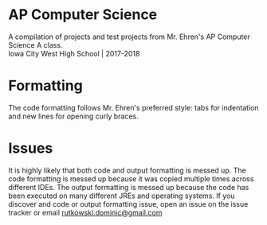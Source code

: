 # AP Computer Science
A compilation of projects and test projects from Mr. Ehren's AP Computer Science A class.  
Iowa City West High School | 2017-2018

# Formatting
The code formatting follows Mr. Ehren's preferred style: tabs for indentation and new lines for opening curly braces.

# Issues
It is highly likely that both code and output formatting is messed up. The code formatting is messed up because it was copied multiple times across different IDEs. The output formatting is messed up because the code has been executed on many different JREs and operating systems. If you discover and code or output formatting issue, open an issue on the issue tracker or email rutkowski.dominic@gmail.com
